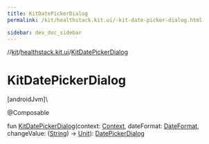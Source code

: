 ```yaml
---
title: KitDatePickerDialog
permalink: /kit/healthstack.kit.ui/-kit-date-picker-dialog.html

sidebar: dev_doc_sidebar
---
```

//[kit](../../index.html)/[healthstack.kit.ui](index.html)/[KitDatePickerDialog](-kit-date-picker-dialog.html)



# KitDatePickerDialog



[androidJvm]\




@Composable



fun [KitDatePickerDialog](-kit-date-picker-dialog.html)(context: [Context](https://developer.android.com/reference/kotlin/android/content/Context.html), dateFormat: [DateFormat](https://developer.android.com/reference/kotlin/java/text/DateFormat.html), changeValue: ([String](https://kotlinlang.org/api/latest/jvm/stdlib/kotlin/-string/index.html)) -&gt; [Unit](https://kotlinlang.org/api/latest/jvm/stdlib/kotlin/-unit/index.html)): [DatePickerDialog](https://developer.android.com/reference/kotlin/android/app/DatePickerDialog.html)




